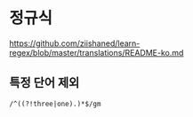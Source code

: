 # 정규식

https://github.com/ziishaned/learn-regex/blob/master/translations/README-ko.md

## 특정 단어 제외

```
/^((?!three|one).)*$/gm
```
